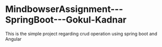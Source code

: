 # MindbowserAssignment---SpringBoot---Gokul-Kadnar
This is the simple project regarding crud operation using spring boot and Angular
